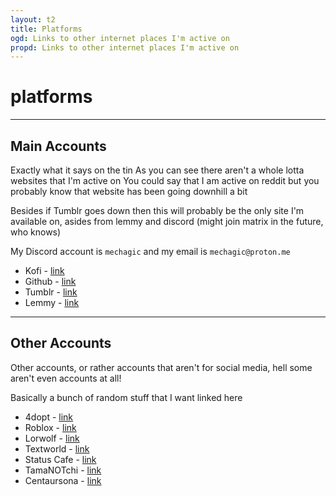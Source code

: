 ```yaml
---
layout: t2
title: Platforms
ogd: Links to other internet places I'm active on
propd: Links to other internet places I'm active on
---
```

# platforms

---

##  Main Accounts <i class="ph ph-suitcase"></i>

Exactly what it says on the tin
As you can see there aren't a whole lotta websites that I'm active on
You could say that I am active on reddit but you probably know that website has been going downhill a bit

Besides if Tumblr goes down then this will probably be the only site I'm available on, asides from lemmy and discord (might join matrix in the future, who knows)

My Discord account is `mechagic` and my email is `mechagic@proton.me `

- Kofi - [link <i class="ph ph-link"></i>](https://ko-fi.com/mechagic)
- Github - [link <i class="ph ph-link"></i>](https://github.com/GenoTheMundane/)
- Tumblr - [link <i class="ph ph-link"></i>](https://mechagic.tumblr.com/)
- Lemmy - [link <i class="ph ph-link"></i>](https://lemmy.world/u/MECHAGIC)

---

## Other Accounts <i class="ph ph-briefcase-metal"></i>

Other accounts, or rather accounts that aren't for social media, hell some aren't even accounts at all!

Basically a bunch of random stuff that I want linked here

- 4dopt - [link <i class="ph ph-link"></i>](https://www.4dopt.com/profile.php?id=3732)
- Roblox - [link <i class="ph ph-link"></i>](https://www.roblox.com/users/5763807601/profile)
- Lorwolf - [link <i class="ph ph-link"></i>]( https://www.lorwolf.com/Play/ViewUser?id=14297)
- Textworld - [link <i class="ph ph-link"></i>](https://www.yourworldoftext.com/~mechagic/)
- Status Cafe - [link <i class="ph ph-link"></i>](https://status.cafe/users/mechagic)
- TamaNOTchi - [link <i class="ph ph-link"></i>](https://tamanotchi.world/u/7533)
- Centaursona - [link <i class="ph ph-link"></i>](https://perchance.org/centaursona-generator)